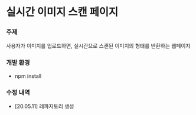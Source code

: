 # 실시간 이미지 스캔 페이지
### 주제
사용자가 이미지를 업로드하면, 실시간으로 스캔된 이미지의 형태를 반환하는 웹페이지


### 개발 환경
- npm install

### 수정 내역
 * [20.05.11] 레파지토리 생성